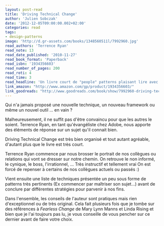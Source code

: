 ```yaml
---
layout: post-read
title: 'Driving Technical Change'
author: 'Julien Sobczak'
date: '2012-12-05T09:00:00.002+02:00'
categories: read
tags:
- design-patterns
image: 'http://d.gr-assets.com/books/1348560511l/7992960.jpg'
read_authors: 'Terrence Ryan'
read_note: 13
read_date_published: '2010-11-27'
read_book_format: 'Paperback'
read_isbn: '1934356603'
read_number_of_pages: 200
read_roti: 4
read_time: 3
read_headline: 'Un livre court de "people" patterns plaisant lire avec de bons conseils.'
link_amazon: "http://www.amazon.com/gp/product/1934356603/"
link_goodreads: "http://www.goodreads.com/book/show/7992960-driving-technical-change"
---
```



Qui n'a jamais proposé une nouvelle technique, un nouveau framework ou même un nouvel outil ... en vain ?

Malheureusement, il ne suffit pas d'être convaincu pour que les autres le soient. Terrence Ryan, en tant qu'évangéliste chez Adobe, nous apporte des éléments de réponse sur un sujet qu'il connait bien.

Driving Technical Change est très bien organisé et tout autant agréable, d'autant plus que le livre est très court.

Terrence Ryan commence par nous brosser le portrait de nos collègues ou relations qui vont se dresser sur notre chemin. On retrouve le non informé, le cynique, le boss, l'irrationnel, ... Très instructif et tellement vrai On est forcé de repenser à certains de nos collègues actuels ou passés :)

Vient ensuite une liste de techniques présentée un peu sous forme de patterns très pertinents (Ex commencer par maîtriser son sujet...) avant de conclure par différentes stratégies pour parvenir à nos fins.

Dans l'ensemble, les conseils de l'auteur sont pratiques mais rien d'exceptionnel ou de très original. Cela fait plusieurs fois que je tombe sur des références à *Fearless Change* de Mary Lynn Manns et Linda Rising et bien que je l'ai toujours pas lu, je vous conseille de vous pencher sur ce dernier avant de faire votre choix.

